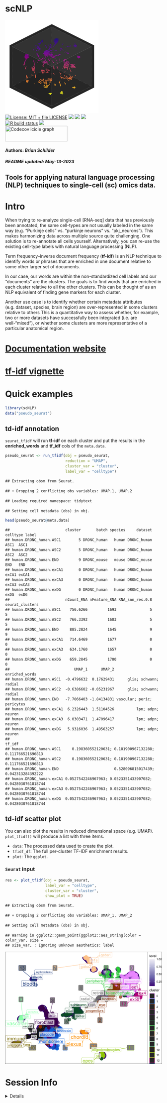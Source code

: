 scNLP
================
<img src='https://github.com/neurogenomics/scNLP/raw/main/inst/hex/hex.gif' title='Hex sticker for scNLP' height='300'><br>
[![License: MIT + file
LICENSE](https://img.shields.io/badge/license-MIT%20+%20file%20LICENSE-blue.svg)](https://cran.r-project.org/web/licenses/MIT%20+%20file%20LICENSE)
[![](https://img.shields.io/badge/devel%20version-0.1.2-black.svg)](https://github.com/neurogenomics/scNLP)
[![](https://img.shields.io/github/languages/code-size/neurogenomics/scNLP.svg)](https://github.com/neurogenomics/scNLP)
[![](https://img.shields.io/github/last-commit/neurogenomics/scNLP.svg)](https://github.com/neurogenomics/scNLP/commits/main)
<br> [![R build
status](https://github.com/neurogenomics/scNLP/workflows/rworkflows/badge.svg)](https://github.com/neurogenomics/scNLP/actions)
[![](https://codecov.io/gh/neurogenomics/scNLP/branch/main/graph/badge.svg)](https://codecov.io/gh/neurogenomics/scNLP)
<br>
<a href='https://app.codecov.io/gh/neurogenomics/scNLP/tree/main' target='_blank'><img src='https://codecov.io/gh/neurogenomics/scNLP/branch/main/graphs/icicle.svg' title='Codecov icicle graph' width='200' height='50' style='vertical-align: top;'></a>  
<h4>  
Authors: <i>Brian Schilder</i>  
</h4>
<h5>  
README updated: <i>May-13-2023</i>  
</h5>

## Tools for applying natural language processing (NLP) techniques to single-cell (sc) omics data.

# Intro

When trying to re-analyze single-cell \[RNA-seq\] data that has
previously been annotated, the same cell-types are not usually labeled
in the same way (e.g. “Purkinje cells” vs. “purkinje neurons”
vs. “pkj_neurons”). This makes harmonizing data across multiple source
quite challenging. One solution is to re-annotate all cells yourself.
Alternatively, you can re-use the existing cell-type labels with natural
language processing (NLP).

Term frequency–inverse document frequency (**tf-idf**) is an NLP
technique to identify words or phrases that are enriched in one document
relative to some other larger set of documents.

In our case, our words are within the non-standardized cell labels and
our “documents” are the clusters. The goals is to find words that are
enriched in each cluster relative to all the other clusters. This can be
thought of as an NLP equivalent of finding gene markers for each
cluster.

Another use case is to identify whether certain metadata attributes
(e.g. dataset, species, brain region) are over-represented in some
clusters relative to others This is a quantitative way to assess
whether, for example, two or more datasets have successfully been
integrated (i.e. are well-“mixed”), or whether some clusters are more
representative of a particular anatomical region.

# [Documentation website](https://neurogenomics.github.io/scNLP/)

# [tf-idf vignette](https://neurogenomics.github.io/scNLP/articles/tf-idf.html)

# Quick examples

``` r
library(scNLP) 
data("pseudo_seurat")
```

## td-idf annotation

`seurat_tfidf` will run **tf-idf** on each cluster and put the results
in the **enriched_words** and **tf_idf** cols of the `meta.data`.

``` r
pseudo_seurat <- run_tfidf(obj = pseudo_seurat,
                           reduction = "UMAP",
                           cluster_var = "cluster",
                           label_var = "celltype") 
```

    ## Extracting obsm from Seurat.

    ## + Dropping 2 conflicting obs variables: UMAP.1, UMAP.2

    ## Loading required namespace: tidytext

    ## Setting cell metadata (obs) in obj.

``` r
head(pseudo_seurat@meta.data)
```

    ##                         cluster       batch species     dataset celltype label
    ## human.DRONC_human.ASC1        5 DRONC_human   human DRONC_human     ASC1  ASC1
    ## human.DRONC_human.ASC2        5 DRONC_human   human DRONC_human     ASC2  ASC2
    ## human.DRONC_human.END         9 DRONC_mouse   mouse DRONC_mouse      END   END
    ## human.DRONC_human.exCA1       0 DRONC_human   human DRONC_human    exCA1 exCA1
    ## human.DRONC_human.exCA3       0 DRONC_human   human DRONC_human    exCA3 exCA3
    ## human.DRONC_human.exDG        0 DRONC_human   human DRONC_human     exDG  exDG
    ##                         nCount_RNA nFeature_RNA RNA_snn_res.0.8 seurat_clusters
    ## human.DRONC_human.ASC1    756.6266         1693               5               5
    ## human.DRONC_human.ASC2    766.3392         1603               5               5
    ## human.DRONC_human.END     885.2824         1645               9               9
    ## human.DRONC_human.exCA1   714.6469         1677               0               0
    ## human.DRONC_human.exCA3   634.1760         1657               0               0
    ## human.DRONC_human.exDG    659.2845         1700               0               0
    ##                             UMAP_1      UMAP_2             enriched_words
    ## human.DRONC_human.ASC1  -0.4796632  0.17629431      glia; schwann; radial
    ## human.DRONC_human.ASC2  -0.6386602 -0.05231967      glia; schwann; radial
    ## human.DRONC_human.END   -7.7066403 -1.84134831 vascular; peric; pericytes
    ## human.DRONC_human.exCA1  6.2326443  1.51104526          lpn; adpn; neuron
    ## human.DRONC_human.exCA3  6.0303471  1.47096417          lpn; adpn; neuron
    ## human.DRONC_human.exDG   5.9316036  1.49563257          lpn; adpn; neuron
    ##                                                                             tf_idf
    ## human.DRONC_human.ASC1     0.198360552120631; 0.181900967132288; 0.111766521696813
    ## human.DRONC_human.ASC2     0.198360552120631; 0.181900967132288; 0.111766521696813
    ## human.DRONC_human.END                         0.528096815017439; 0.042313284392222
    ## human.DRONC_human.exCA1 0.0527542246967963; 0.0523351433907082; 0.0428030761818744
    ## human.DRONC_human.exCA3 0.0527542246967963; 0.0523351433907082; 0.0428030761818744
    ## human.DRONC_human.exDG  0.0527542246967963; 0.0523351433907082; 0.0428030761818744

## td-idf scatter plot

You can also plot the results in reduced dimensional space (e.g. UMAP).
`plot_tfidf()` will produce a list with three items.

- `data`: The processed data used to create the plot.
- `tfidf_df`: The full per-cluster TF-IDF enrichment results.
- `plot`: The `ggplot`.

### `Seurat` input

``` r
res <- plot_tfidf(obj = pseudo_seurat, 
                  label_var = "celltype", 
                  cluster_var = "cluster", 
                  show_plot = TRUE)
```

    ## Extracting obsm from Seurat.

    ## + Dropping 2 conflicting obs variables: UMAP_1, UMAP_2

    ## Setting cell metadata (obs) in obj.

    ## Warning in ggplot2::geom_point(ggplot2::aes_string(color = color_var, size =
    ## size_var, : Ignoring unknown aesthetics: label

![](README_files/figure-gfm/unnamed-chunk-3-1.png)<!-- -->

# Session Info

<details>

``` r
utils::sessionInfo()
```

    ## R version 4.2.1 (2022-06-23)
    ## Platform: x86_64-apple-darwin17.0 (64-bit)
    ## Running under: macOS Big Sur ... 10.16
    ## 
    ## Matrix products: default
    ## BLAS:   /Library/Frameworks/R.framework/Versions/4.2/Resources/lib/libRblas.0.dylib
    ## LAPACK: /Library/Frameworks/R.framework/Versions/4.2/Resources/lib/libRlapack.dylib
    ## 
    ## locale:
    ## [1] en_US.UTF-8/en_US.UTF-8/en_US.UTF-8/C/en_US.UTF-8/en_US.UTF-8
    ## 
    ## attached base packages:
    ## [1] stats     graphics  grDevices utils     datasets  methods   base     
    ## 
    ## other attached packages:
    ## [1] scNLP_0.1.2
    ## 
    ## loaded via a namespace (and not attached):
    ##   [1] rappdirs_0.3.3                SnowballC_0.7.1              
    ##   [3] scattermore_1.0               R.methodsS3_1.8.2            
    ##   [5] SeuratObject_4.1.3            tidyr_1.3.0                  
    ##   [7] ggplot2_3.4.2                 bit64_4.0.5                  
    ##   [9] knitr_1.42                    irlba_2.3.5.1                
    ##  [11] DelayedArray_0.24.0           R.utils_2.12.2               
    ##  [13] data.table_1.14.8             KEGGREST_1.38.0              
    ##  [15] RCurl_1.98-1.12               generics_0.1.3               
    ##  [17] BiocGenerics_0.44.0           cowplot_1.1.1                
    ##  [19] RSQLite_2.3.1                 RANN_2.6.1                   
    ##  [21] future_1.32.0                 tokenizers_0.3.0             
    ##  [23] bit_4.0.5                     tzdb_0.3.0                   
    ##  [25] spatstat.data_3.0-1           xml2_1.3.4                   
    ##  [27] httpuv_1.6.9                  isoband_0.2.7                
    ##  [29] SummarizedExperiment_1.28.0   orthogene_1.5.3              
    ##  [31] xfun_0.39                     hms_1.1.3                    
    ##  [33] babelgene_22.9                evaluate_0.20                
    ##  [35] promises_1.2.0.1              fansi_1.0.4                  
    ##  [37] dbplyr_2.3.2                  igraph_1.4.2                 
    ##  [39] DBI_1.1.3                     htmlwidgets_1.6.2            
    ##  [41] spatstat.geom_3.1-0           stats4_4.2.1                 
    ##  [43] purrr_1.0.1                   ellipsis_0.3.2               
    ##  [45] dplyr_1.1.2                   ggpubr_0.6.0                 
    ##  [47] backports_1.4.1               gprofiler2_0.2.1             
    ##  [49] deldir_1.0-6                  MatrixGenerics_1.10.0        
    ##  [51] vctrs_0.6.2                   SingleCellExperiment_1.20.1  
    ##  [53] Biobase_2.58.0                here_1.0.1                   
    ##  [55] ROCR_1.0-11                   abind_1.4-5                  
    ##  [57] withr_2.5.0                   cachem_1.0.8                 
    ##  [59] grr_0.9.5                     progressr_0.13.0             
    ##  [61] sctransform_0.3.5             treeio_1.23.1                
    ##  [63] goftest_1.2-3                 cluster_2.1.4                
    ##  [65] ExperimentHub_2.6.0           ape_5.7-1                    
    ##  [67] dir.expiry_1.6.0              lazyeval_0.2.2               
    ##  [69] crayon_1.5.2                  basilisk.utils_1.10.0        
    ##  [71] crul_1.3                      spatstat.explore_3.1-0       
    ##  [73] labeling_0.4.2                pkgconfig_2.0.3              
    ##  [75] GenomeInfoDb_1.34.9           nlme_3.1-162                 
    ##  [77] pals_1.7                      badger_0.2.3                 
    ##  [79] ewceData_1.7.1                rlang_1.1.1                  
    ##  [81] globals_0.16.2                lifecycle_1.0.3              
    ##  [83] miniUI_0.1.1.1                filelock_1.0.2               
    ##  [85] httpcode_0.3.0                BiocFileCache_2.6.1          
    ##  [87] dichromat_2.0-0.1             tidytext_0.4.1               
    ##  [89] AnnotationHub_3.6.0           rprojroot_2.0.3              
    ##  [91] polyclip_1.10-4               matrixStats_0.63.0           
    ##  [93] lmtest_0.9-40                 graph_1.76.0                 
    ##  [95] Matrix_1.5-4                  aplot_0.1.10                 
    ##  [97] carData_3.0-5                 zoo_1.8-12                   
    ##  [99] whisker_0.4.1                 ggridges_0.5.4               
    ## [101] png_0.1-8                     viridisLite_0.4.2            
    ## [103] bitops_1.0-7                  R.oo_1.25.0                  
    ## [105] KernSmooth_2.23-21            Biostrings_2.66.0            
    ## [107] blob_1.2.4                    stringr_1.5.0                
    ## [109] scKirby_0.1.2                 parallelly_1.35.0            
    ## [111] spatstat.random_3.1-4         readr_2.1.4                  
    ## [113] rstatix_0.7.2                 gridGraphics_0.5-1           
    ## [115] S4Vectors_0.36.2              echodata_0.99.16             
    ## [117] ggsignif_0.6.4                scales_1.2.1                 
    ## [119] memoise_2.0.1                 magrittr_2.0.3               
    ## [121] plyr_1.8.8                    ica_1.0-3                    
    ## [123] zlibbioc_1.44.0               compiler_4.2.1               
    ## [125] echoconda_0.99.9              RColorBrewer_1.1-3           
    ## [127] fitdistrplus_1.1-11           homologene_1.4.68.19.3.27    
    ## [129] cli_3.6.1                     XVector_0.38.0               
    ## [131] listenv_0.9.0                 janeaustenr_1.0.0            
    ## [133] patchwork_1.1.2               pbapply_1.7-0                
    ## [135] MASS_7.3-60                   tidyselect_1.2.0             
    ## [137] stringi_1.7.12                highr_0.10                   
    ## [139] yaml_2.3.7                    ggrepel_0.9.3                
    ## [141] biocViews_1.66.3              grid_4.2.1                   
    ## [143] tools_4.2.1                   future.apply_1.10.0          
    ## [145] parallel_4.2.1                rworkflows_0.99.9            
    ## [147] rstudioapi_0.14               RNOmni_1.0.1                 
    ## [149] piggyback_0.1.4               gridExtra_2.3                
    ## [151] farver_2.1.1                  Rtsne_0.16                   
    ## [153] HGNChelper_0.8.1              digest_0.6.31                
    ## [155] rvcheck_0.2.1                 BiocManager_1.30.20          
    ## [157] shiny_1.7.4                   Rcpp_1.0.10                  
    ## [159] GenomicRanges_1.50.2          car_3.1-2                    
    ## [161] broom_1.0.4                   BiocVersion_3.16.0           
    ## [163] later_1.3.1                   BiocPkgTools_1.16.1          
    ## [165] RcppAnnoy_0.0.20              AnnotationDbi_1.60.2         
    ## [167] httr_1.4.5                    fauxpas_0.5.2                
    ## [169] colorspace_2.1-0              rvest_1.0.3                  
    ## [171] XML_3.99-0.14                 tensor_1.5                   
    ## [173] reticulate_1.28               rorcid_0.7.0                 
    ## [175] IRanges_2.32.0                splines_4.2.1                
    ## [177] uwot_0.1.14                   yulab.utils_0.0.6            
    ## [179] RBGL_1.74.0                   tidytree_0.4.2               
    ## [181] spatstat.utils_3.0-2          gh_1.4.0                     
    ## [183] sp_1.6-0                      basilisk_1.10.2              
    ## [185] mapproj_1.2.11                renv_0.17.3                  
    ## [187] ggplotify_0.1.0               plotly_4.10.1                
    ## [189] xtable_1.8-4                  jsonlite_1.8.4               
    ## [191] ggtree_3.6.2                  sceasy_0.0.7                 
    ## [193] ggfun_0.0.9                   R6_2.5.1                     
    ## [195] RUnit_0.4.32                  EWCE_1.9.0                   
    ## [197] pillar_1.9.0                  htmltools_0.5.5              
    ## [199] mime_0.12                     glue_1.6.2                   
    ## [201] fastmap_1.1.1                 DT_0.27                      
    ## [203] interactiveDisplayBase_1.36.0 codetools_0.2-19             
    ## [205] maps_3.4.1                    utf8_1.2.3                   
    ## [207] lattice_0.21-8                spatstat.sparse_3.0-1        
    ## [209] tibble_3.2.1                  dlstats_0.1.6                
    ## [211] curl_5.0.0                    leiden_0.4.3                 
    ## [213] zip_2.3.0                     openxlsx_4.2.5.2             
    ## [215] limma_3.54.2                  survival_3.5-5               
    ## [217] rmarkdown_2.21                desc_1.4.2                   
    ## [219] munsell_0.5.0                 GenomeInfoDbData_1.2.9       
    ## [221] reshape2_1.4.4                gtable_0.3.3                 
    ## [223] Seurat_4.3.0

</details>
